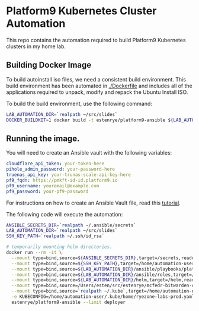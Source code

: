 # Platform9 Kubernetes Cluster Automation

This repo contains the automation required to build Platform9 Kubernetes clusters
in my home lab.

## Building Docker Image

To build autoinstall iso files, we need a consistent build environment.  This
build environment has been automated in [./Dockerfile](./Dockerfile) and includes
all of the applications required to unpack, modify and repack the Ubuntu Install
ISO.

To build the build environment, use the following command:

```bash
LAB_AUTOMATION_DIR=`realpath ~/src/slides`
DOCKER_BUILDKIT=1 docker build -t estenrye/platform9-ansible ${LAB_AUTOMATION_DIR}/ansible/playbooks/platform9
```

## Running the image.

You will need to create an Ansible vault with the following variables:

```yaml
cloudflare_api_token: your-token-here
pihole_admin_password: your-password-here
truenas_api_key: your-trunas-scale-api-key-here
pf9_fqdn: https://pmkft-id-id.platform9.io
pf9_username: youremail@example.com
pf9_password: your-pf9-password
```

For instructions on how to create an Ansible Vault file, read this [tutorial](../../../docs/ansible/creating-an-ansible-vault-file.md).

The following code will execute the automation:

```bash
ANSIBLE_SECRETS_DIR=`realpath ~/.ansible/secrets`
LAB_AUTOMATION_DIR=`realpath ~/src/slides`
SSH_KEY_PATH=`realpath ~/.ssh/id_rsa`

# temporarily mounting helm directories.
docker run --rm -it \
  --mount type=bind,source=${ANSIBLE_SECRETS_DIR},target=/secrets,readonly \
  --mount type=bind,source=${SSH_KEY_PATH},target=/home/automation-user/.ssh/id_rsa \
  --mount type=bind,source=${LAB_AUTOMATION_DIR}/ansible/playbooks/platform9,target=/ansible,readonly \
  --mount type=bind,source=${LAB_AUTOMATION_DIR}/ansible/roles,target=/etc/ansible/roles,readonly \
  --mount type=bind,source=${LAB_AUTOMATION_DIR}/helm,target=/helm,readonly \
  --mount type=bind,source=/Users/esten/src/estenrye/mcfedr-bitwarden-chart/charts/bitwarden,target=/helm_bitwarden,readonly \
  --mount type=bind,source=`realpath ~/.kube`,target=/home/automation-user/.kube,readonly \
  -e KUBECONFIG=/home/automation-user/.kube/home/ryezone-labs-prod.yaml \
  estenrye/platform9-ansible --limit deployer
```
